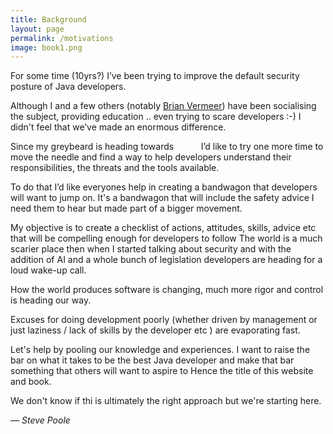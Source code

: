 ```yaml
---
title: Background
layout: page
permalink: /motivations
image: book1.png
---
```




For some time (10yrs?) I’ve been trying to improve the default security posture of Java developers.

Although I and a few others (notably <a href="https://www.linkedin.com/in/brianvermeer/">Brian Vermeer</a>) have been socialising the subject, providing education .. even trying to scare developers :-) I didn't feel that we’ve made an enormous difference.

Since my greybeard is heading towards <span style="color:white;">white</span> I’d like to try one more time to move the needle and find a way to help developers understand their responsibilities, the threats and the tools available.

To do that I’d like everyones help in creating a bandwagon that developers will want to jump on.  It's a bandwagon that will include the safety advice I need them to hear but made part of a bigger movement.

My objective is to create a checklist of actions, attitudes, skills, advice etc that will be compelling enough for developers to follow
The world is a much scarier place then when I started talking about security and with the addition of AI and a whole bunch of legislation developers are heading for a loud wake-up call.

How the world produces software is changing, much more rigor and control is heading our way.

Excuses for doing development poorly (whether driven by management or just laziness / lack of skills by the developer etc ) are evaporating fast.

Let's help by pooling our knowledge and experiences. I want to raise the bar on what it takes to be the best Java developer and make that bar something that others will want to aspire to
Hence the title of this website and book.

We don't know if thi is ultimately the right approach but we're starting here.

 <footnote>
 <cite>— Steve Poole</cite>
</footnote>




